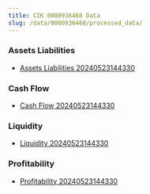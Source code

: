 ```yaml
---
title: CIK 0000936468 Data
slug: /data/0000936468/processed_data/
---
```


### Assets Liabilities
- [Assets Liabilities 20240523144330](data/0000936468/processed_data/Assets_Liabilities/0000936468_Assets_Liabilities_20240523144330.csv)

### Cash Flow
- [Cash Flow 20240523144330](data/0000936468/processed_data/Cash_Flow/0000936468_Cash_Flow_20240523144330.csv)

### Liquidity
- [Liquidity 20240523144330](data/0000936468/processed_data/Liquidity/0000936468_Liquidity_20240523144330.csv)

### Profitability
- [Profitability 20240523144330](data/0000936468/processed_data/Profitability/0000936468_Profitability_20240523144330.csv)

